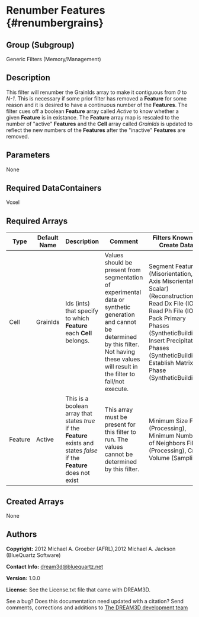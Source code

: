 Renumber Features {#renumbergrains}
========

## Group (Subgroup) ##
Generic Filters (Memory/Management)

## Description ##
This filter will renumber the GrainIds array to make it contiguous from *0* to *N-1*.  This is necessary if some prior filter has removed a **Feature** for some reason and it is desired to have a continuous number of the **Features**.  The filter cues off a boolean **Feature** array called *Active* to know whether a given **Feature** is in existance.  The **Feature** array map is rescaled to the number of "active" **Features** and the **Cell** array called *GrainIds* is updated to reflect the new numbers of the **Features** after the "inactive" **Features** are removed.
 
## Parameters ##
 None

## Required DataContainers ##
Voxel

## Required Arrays ##

| Type | Default Name | Description | Comment | Filters Known to Create Data |
|------|--------------|-------------|---------|-----|
| Cell | GrainIds | Ids (ints) that specify to which **Feature** each **Cell** belongs. | Values should be present from segmentation of experimental data or synthetic generation and cannot be determined by this filter. Not having these values will result in the filter to fail/not execute. | Segment Features (Misorientation, C-Axis Misorientation, Scalar) (Reconstruction), Read Dx File (IO), Read Ph File (IO), Pack Primary Phases (SyntheticBuilding), Insert Precipitate Phases (SyntheticBuilding), Establish Matrix Phase (SyntheticBuilding) 
| Feature | Active | This is a boolean array that states *true* if the **Feature** exists and states *false* if the **Feature** does not exist | This array must be present for this filter to run.  The values cannot be determined by this filter. | Minimum Size Filter (Processing), Minimum Number of Neighbors Filter (Processing), Crop Volume (Sampling) |


## Created Arrays ##
None



## Authors ##

**Copyright:** 2012 Michael A. Groeber (AFRL),2012 Michael A. Jackson (BlueQuartz Software)

**Contact Info:** dream3d@bluequartz.net

**Version:** 1.0.0

**License:**  See the License.txt file that came with DREAM3D.





See a bug? Does this documentation need updated with a citation? Send comments, corrections and additions to [The DREAM3D development team](mailto:dream3d@bluequartz.net?subject=Documentation%20Correction)

